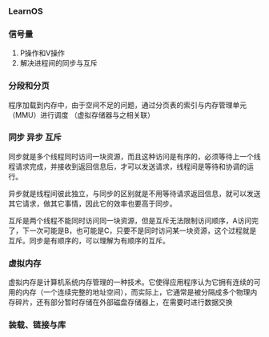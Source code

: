 ### LearnOS

### 信号量
 1. P操作和V操作
 2. 解决进程间的同步与互斥
 

### 分段和分页
 程序加载到内存中，由于空间不足的问题，通过分页表的索引与内存管理单元（MMU）进行调度
  （虚拟存储器与之相关联）

### 同步 异步 互斥

同步就是多个线程同时访问一块资源，而且这种访问是有序的，必须等待上一个线程请求完成，并接收到返回信息后，才可以发送请求，线程间是等待和协调的运行。  

异步就是线程间彼此独立，与同步的区别就是不用等待请求返回信息，就可以发送其它请求，做其它事情，因此它的效率也要高于同步。  

互斥是两个线程不能同时访问同一块资源，但是互斥无法限制访问顺序，A访问完了，下一次可能是B，也可能是C，只要不是同时访问某一块资源，这个过程就是互斥。同步是有顺序的，可以理解为有顺序的互斥。

### 虚拟内存

  虚拟内存是计算机系统内存管理的一种技术。它使得应用程序认为它拥有连续的可用的内存（一个连续完整的地址空间），而实际上，它通常是被分隔成多个物理内存碎片，还有部分暂时存储在外部磁盘存储器上，在需要时进行数据交换

 
### 装载、链接与库
